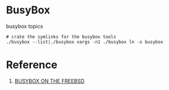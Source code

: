 # BusyBox
busybox topics

```
# crate the symlinks for the busybox tools
./busybox --list|./busybox xargs -n1 ./busybox ln -s busybox
```

# Reference
1. [BUSYBOX ON THE FREEBSD](https://smallhacks.wordpress.com/2019/07/08/busybox-on-the-freebsd/)
 
